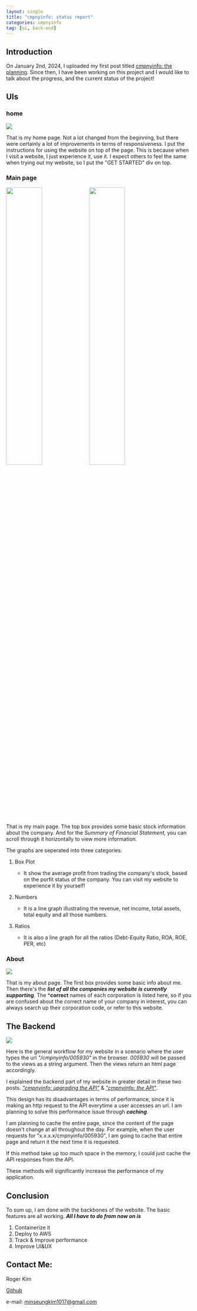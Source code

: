 ```yaml
---
layout: single
title: "cmpnyinfo: status report"
categories: cmpnyinfo
tag: [ui, back-end]
---
```


## Introduction

On January 2nd, 2024, I uploaded my first post titled [cmpnyinfo: the planning](https://kmsrogerkim.github.io/cmpnyinfo/cmpnyinfo-the-planning/). Since then, I have been working on this project and I would like to talk about the progress, and the current status of the project!

## UIs

### home 
![](/assets/img/status_report_home.png)

That is my home page. Not a lot changed from the beginning, but there were certainly a lot of improvements in terms of responsiveness. I put the instructions for using the website on top of the page. This is because when I visit a website, I just experience it, use it. I expect others to feel the same when trying out my website, so I put the "GET STARTED" div on top.

### Main page
<p float="left">
  <img src="/assets/img/status_report_cmpny.png" width="44%" />
  <img src="/assets/img/status_report_cmpny2.png" width="44%" /> 
</p>

That is my main page. The top box provides some basic stock information about the company. And for the _Summary of Financial Statement,_ you can scroll through it horizontally to view more information.

The graphs are seperated into three categories.

1. Box Plot
    - It show the average profit from trading the company's stock, based on the porfit status of the company. You can visit my website to experience it by yourself!

2. Numbers
    - It is a line graph illustrating the revenue, net income, total assets, total equity and all those numbers.

3. Ratios
    - It is also a line graph for all the ratios (Debt-Equity Ratio, ROA, ROE, PER, etc)

### About
![](/assets/img/status_report_about.png)

That is my about page. The first box provides some basic info about me. Then there's the ***list of all the companies my website is currently supporting***. The ***correct** names of each corporation is listed here, so if you are confused about the correct name of your company in interest, you can always search up their corporation code, or refer to this website.


## The Backend
![](/assets/img/status_report_backend.png)

Here is the general workflow for my website in a scenario where the user types the url _"/cmpnyinfo/005930"_ in the browser. _005930_ will be passed to the views as a string argument. Then the views return an html page accordingly.

I explained the backend part of my website in greater detail in these two posts. [_"cmpnyinfo: upgrading the API"_](https://kmsrogerkim.github.io/cmpnyinfo/cmpnyinfo-upgrading-api/) & [_"cmpnyinfo: the API"_](https://kmsrogerkim.github.io/cmpnyinfo/cmpnyinfo-the-api/).

This design has its disadvantages in terms of performance, since it is making an http request to the API everytime a user accesses an url. I am planning to solve this performance issue through ***caching***.

I am planning to cache the entire page, since the content of the page doesn't change at all throughout the day. For example, when the user requests for "x.x.x.x/cmpnyinfo/005930", I am going to cache that entire page and return it the next time it is requested.

If this method take up too much space in the memory, I could just cache the API responses from the API.

These methods will significantly increase the performance of my application.

## Conclusion

To sum up, I am done with the backbones of the website. The basic features are all working. ***All I have to do from now on is***

1. Containerize it
2. Deploy to AWS
3. Track & Improve performance
4. Improve UI&UX

## Contact Me:

Roger Kim

[Github](https://github.com/kmsrogerkim)

e-mail: <minseungkim1017@gmail.com> 
